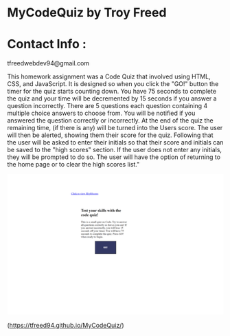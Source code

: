 # MyCodeQuiz by Troy Freed
<h1> Contact Info : </h1>
<p> tfreedwebdev94@gmail.com </p>

This homework assignment was a Code Quiz that involved using HTML, CSS, and JavaScript. It is designed so when you click the "GO!" button the timer for the quiz starts counting down. You have 75 seconds to complete the quiz and your time will be decremented by 15 seconds if you answer a question incorrectly. There are 5 questions each question containing 4 multiple choice answers to choose from. You will be notified if you answered the question correctly or incorrectly. At the end of the quiz the remaining time, (if there is any) will be turned into the Users score. The user will then be alerted, showing them their score for the quiz. Following that the user will be asked to enter their initials so that their score and initials can be saved to the "high scores" section. If the user does not enter any initials, they will be prompted to do so. The user will have the option of returning to the home page or to clear the high scores list." 

![](assets/myCodeQuiz.png)

(https://tfreed94.github.io/MyCodeQuiz/)